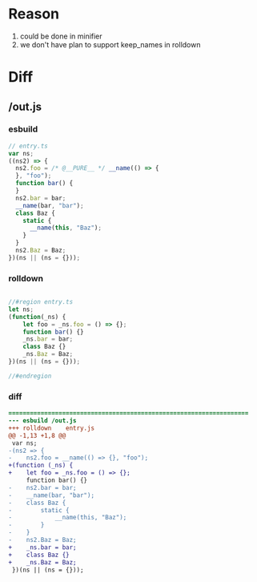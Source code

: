 # Reason
1. could be done in minifier
2. we don't have plan to support keep_names in rolldown
# Diff
## /out.js
### esbuild
```js
// entry.ts
var ns;
((ns2) => {
  ns2.foo = /* @__PURE__ */ __name(() => {
  }, "foo");
  function bar() {
  }
  ns2.bar = bar;
  __name(bar, "bar");
  class Baz {
    static {
      __name(this, "Baz");
    }
  }
  ns2.Baz = Baz;
})(ns || (ns = {}));
```
### rolldown
```js

//#region entry.ts
let ns;
(function(_ns) {
	let foo = _ns.foo = () => {};
	function bar() {}
	_ns.bar = bar;
	class Baz {}
	_ns.Baz = Baz;
})(ns || (ns = {}));

//#endregion
```
### diff
```diff
===================================================================
--- esbuild	/out.js
+++ rolldown	entry.js
@@ -1,13 +1,8 @@
 var ns;
-(ns2 => {
-    ns2.foo = __name(() => {}, "foo");
+(function (_ns) {
+    let foo = _ns.foo = () => {};
     function bar() {}
-    ns2.bar = bar;
-    __name(bar, "bar");
-    class Baz {
-        static {
-            __name(this, "Baz");
-        }
-    }
-    ns2.Baz = Baz;
+    _ns.bar = bar;
+    class Baz {}
+    _ns.Baz = Baz;
 })(ns || (ns = {}));

```
